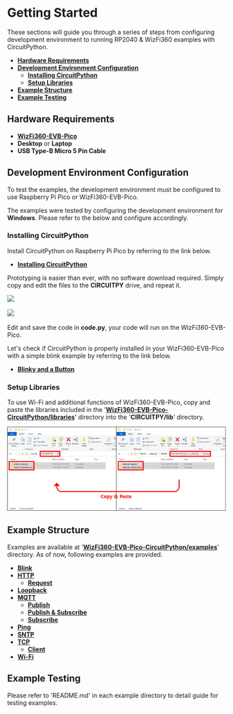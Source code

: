 # Getting Started

These sections will guide you through a series of steps from configuring development environment to running RP2040 & WizFi360 examples with CircuitPython.

- [**Hardware Requirements**](#hardware_requirements)
- [**Development Environment Configuration**](#development_environment_configuration)
    - [**Installing CircuitPython**](#installing_circuitpython)
    - [**Setup Libraries**](#setup_libraries)
- [**Example Structure**](#example_structure)
- [**Example Testing**](#example_testing)



<a name="hardware_requirements"></a>
## Hardware Requirements

- [**WizFi360-EVB-Pico**][link-wizfi360-evb-pico]
- **Desktop** or **Laptop**
- **USB Type-B Micro 5 Pin Cable**



<a name="development_environment_configuration"></a>
## Development Environment Configuration

To test the examples, the development environment must be configured to use Raspberry Pi Pico or WizFi360-EVB-Pico.

The examples were tested by configuring the development environment for **Windows**. Please refer to the below and configure accordingly.



<a name="installing_circuitpython"></a>
### Installing CircuitPython

Install CircuitPython on Raspberry Pi Pico by referring to the link below.

- [**Installing CircuitPython**][link-installing_circuitPython]

Prototyping is easier than ever, with no software download required. Simply copy and edit the files to the **CIRCUITPY** drive, and repeat it.

![][link-circuitpy_1]

![][link-circuitpy_2]

Edit and save the code in **code.py**, your code will run on the WizFi360-EVB-Pico.

Let's check if CircuitPython is properly installed in your WizFi360-EVB-Pico with a simple blink example by referring to the link below.

- [**Blinky and a Button**][link-blinky_and_a_button]



<a name="setup_libraries"></a>
### Setup Libraries

To use Wi-Fi and additional functions of WizFi360-EVB-Pico, copy and paste the libraries included in the '[**WizFi360-EVB-Pico-CircuitPython/libraries**][link-libraries]' directory into the '**CIRCUITPY/lib**' directory.

<p align="center"><img src="https://github.com/Wiznet/WizFi360-EVB-Pico-CircuitPython/blob/main/static/images/getting_started/copy_and_paste_library.png"></p>



<a name="example_structure"></a>
## Example Structure

Examples are available at '[**WizFi360-EVB-Pico-CircuitPython/examples**][link-examples]' directory. As of now, following examples are provided.

- [**Blink**][link-blink]
- [**HTTP**][link-http]
    - [**Request**][link-http_request]
- [**Loopback**][link-loopback]
- [**MQTT**][link-mqtt]
    - [**Publish**][link-mqtt_publish]
    - [**Publish & Subscribe**][link-mqtt_publish_subscribe]
    - [**Subscribe**][link-mqtt_subscribe]
- [**Ping**][link-ping]
- [**SNTP**][link-sntp]
- [**TCP**][link-tcp]
	- [**Client**][link-tcp_client]
- [**Wi-Fi**][link-wi-fi]



<a name="example_testing"></a>
## Example Testing

Please refer to 'README.md' in each example directory to detail guide for testing examples.



<!--
Link
-->

[link-wizfi360-evb-pico]: https://docs.wiznet.io/Product/Open-Source-Hardware/wizfi360-evb-pico
[link-installing_circuitpython]: https://learn.adafruit.com/getting-started-with-raspberry-pi-pico-circuitpython/circuitpython
[link-circuitpy_1]: https://github.com/Wiznet/WizFi360-EVB-Pico-CircuitPython/blob/main/static/images/getting_started/circuitpy_1.png
[link-circuitpy_2]: https://github.com/Wiznet/WizFi360-EVB-Pico-CircuitPython/blob/main/static/images/getting_started/circuitpy_2.png
[link-blinky_and_a_button]: https://learn.adafruit.com/getting-started-with-raspberry-pi-pico-circuitpython/blinky-and-a-button
[link-libraries]: https://github.com/Wiznet/WizFi360-EVB-Pico-CircuitPython/tree/main/libraries
[link-copy_and_paste_library]: https://github.com/Wiznet/WizFi360-EVB-Pico-CircuitPython/blob/main/static/images/getting_started/copy_and_paste_library.png
[link-examples]: https://github.com/Wiznet/WizFi360-EVB-Pico-CircuitPython/tree/main/examples
[link-blink]: https://github.com/Wiznet/WizFi360-EVB-Pico-CircuitPython/tree/main/examples/blink
[link-http]: https://github.com/Wiznet/WizFi360-EVB-Pico-CircuitPython/tree/main/examples/http
[link-http_request]: https://github.com/Wiznet/WizFi360-EVB-Pico-CircuitPython/tree/main/examples/http/request
[link-loopback]: https://github.com/Wiznet/WizFi360-EVB-Pico-CircuitPython/tree/main/examples/loopback
[link-mqtt]: https://github.com/Wiznet/WizFi360-EVB-Pico-CircuitPython/tree/main/examples/mqtt
[link-mqtt_publish]: https://github.com/Wiznet/WizFi360-EVB-Pico-CircuitPython/tree/main/examples/mqtt/publish
[link-mqtt_publish_subscribe]: https://github.com/Wiznet/WizFi360-EVB-Pico-CircuitPython/tree/main/examples/mqtt/publish_subscribe
[link-mqtt_subscribe]: https://github.com/Wiznet/WizFi360-EVB-Pico-CircuitPython/tree/main/examples/mqtt/subscribe
[link-ping]: https://github.com/Wiznet/WizFi360-EVB-Pico-CircuitPython/tree/main/examples/ping
[link-sntp]: https://github.com/Wiznet/WizFi360-EVB-Pico-CircuitPython/tree/main/examples/sntp
[link-tcp]: https://github.com/Wiznet/WizFi360-EVB-Pico-CircuitPython/tree/main/examples/tcp
[link-tcp_client]: https://github.com/Wiznet/WizFi360-EVB-Pico-CircuitPython/tree/main/examples/tcp/client
[link-wi-fi]: https://github.com/Wiznet/WizFi360-EVB-Pico-CircuitPython/tree/main/examples/wi-fi
